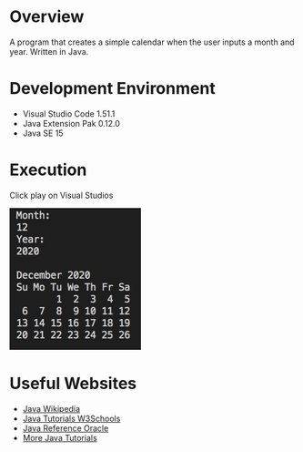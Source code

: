 # Overview
A program that creates a simple calendar when the user inputs a month and year. Written in Java.

# Development Environment
* Visual Studio Code 1.51.1
* Java Extension Pak 0.12.0
* Java SE 15

# Execution
Click play on Visual Studios

![](ScreenShot.png)
# Useful Websites
* [Java Wikipedia](https://en.wikipedia.org/wiki/Java_(programming_language))
* [Java Tutorials W3Schools](https://www.w3schools.com/java/default.asp)
* [Java Reference Oracle](https://docs.oracle.com/en/java/javase/index.html)
* [More Java Tutorials](https://beginnersbook.com/java-collections-tutorials/)
